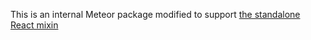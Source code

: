 This is an internal Meteor package modified to support [the standalone React mixin](https://www.npmjs.com/package/meteor-standalone-react-mixin)